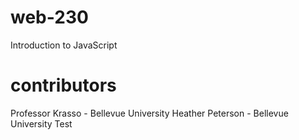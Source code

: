 # web-230
Introduction to JavaScript
# contributors
Professor Krasso - Bellevue University
Heather Peterson - Bellevue University
Test